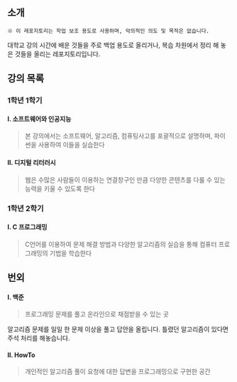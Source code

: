 ## 소개
```
※ 이 레포지토리는 학업 보조 용도로 사용하며, 악의적인 의도 및 목적은 없습니다. 
```
대학교 강의 시간에 배운 것들을 주로 백업 용도로 올리거나, 복습 차원에서 정리 해 놓은 것들을 올리는 레포지토리입니다.

## 강의 목록

### 1학년 1학기
#### Ⅰ. 소프트웨어와 인공지능
> 본 강의에서는 소프트웨어, 알고리즘, 컴퓨팅사고를 포괄적으로 설명하며, 파이썬을 사용하여 이들을 실습한다

#### Ⅱ. 디지털 리터러시
> 웹은 수많은 사람들이 이용하는 연결창구인 만큼 다양한 콘텐츠를 다룰 수 있는 능력을 키울 수 있도록 한다

### 1학년 2학기
#### Ⅰ. C 프로그래밍
> C언어를 이용하여 문제 해결 방법과 다양한 알고리즘의 실습을 통해 컴퓨터 프로그래밍의 기법을 학습한다


## 번외

#### Ⅰ. 백준
> 프로그래밍 문제를 풀고 온라인으로 채점받을 수 있는 곳

알고리즘 문제를 일일 한 문제 이상을 풀고 답안을 올립니다. 틀렸던 알고리즘이 있다면 주석 처리를 해놓습니다.

#### Ⅱ. HowTo
> 개인적인 알고리즘 풀이 요청에 대한 답변을 프로그래밍으로 구현한 공간